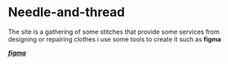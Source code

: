# Needle-and-thread
The site is a gathering of some stitches that provide some services from designing or repairing clothes
i use some tools to create it such as **figma**

[***figma***](https://www.figma.com/file/VIWOT7WGB9U1jBK1amJedo/html.to.design-(Community)?node-id=0%3A1&t=tuQkuMDcazZ5DQSD-1)
